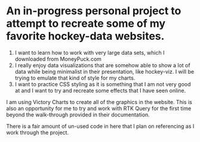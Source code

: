 # An in-progress personal project to attempt to recreate some of my favorite hockey-data websites.

1) I want to learn how to work with very large data sets, which I downloaded from MoneyPuck.com
2) I really enjoy data visualizations that are somehow able to show a lot of data while being minimalist in their presentation, like hockey-viz. I will be trying to emulate that kind of style for my charts.
3) I want to practice CSS styling as it is something that I am not very good at and I want to try and recreate some effects that I have seen online.

I am using Victory Charts to create all of the graphics in the website. This is also an opportunity for me to try and work with RTK Query for the first time beyond the walk-through provided in their documentation.

There is a fair amount of un-used code in here that I plan on referencing as I work through the project.

